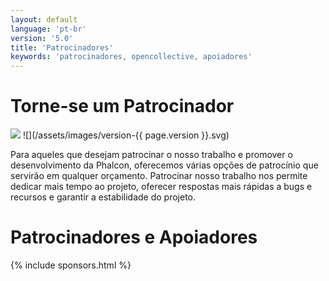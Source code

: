```yaml
---
layout: default
language: 'pt-br'
version: '5.0'
title: 'Patrocinadores'
keywords: 'patrocinadores, opencollective, apoiadores'
---
```


# Torne-se um Patrocinador
![](/assets/images/document-status-stable-success.svg) ![](/assets/images/version-{{ page.version }}.svg)

Para aqueles que desejam patrocinar o nosso trabalho e promover o desenvolvimento da Phalcon, oferecemos várias opções de patrocínio que servirão em qualquer orçamento. Patrocinar nosso trabalho nos permite dedicar mais tempo ao projeto, oferecer respostas mais rápidas a bugs e recursos e garantir a estabilidade do projeto.

# Patrocinadores e Apoiadores

{% include sponsors.html %}
